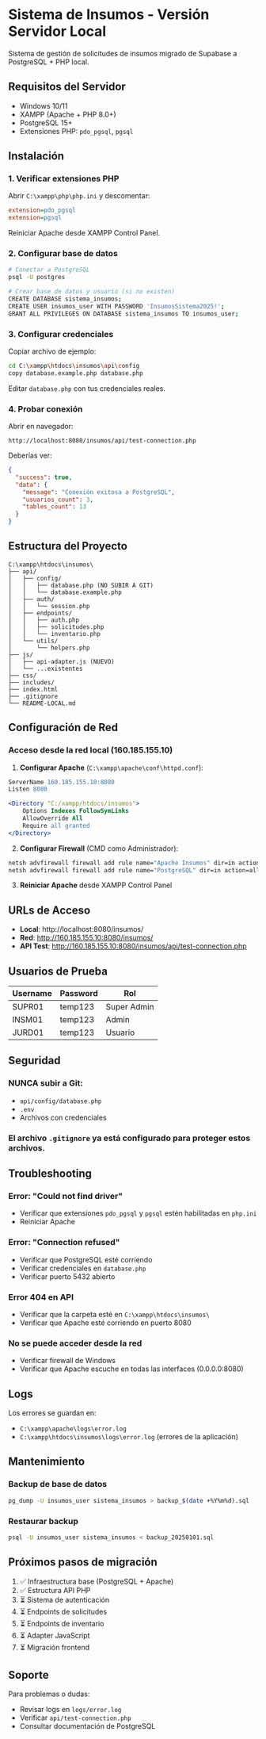 # Sistema de Insumos - Versión Servidor Local

Sistema de gestión de solicitudes de insumos migrado de Supabase a PostgreSQL + PHP local.

## Requisitos del Servidor

- Windows 10/11
- XAMPP (Apache + PHP 8.0+)
- PostgreSQL 15+
- Extensiones PHP: `pdo_pgsql`, `pgsql`

## Instalación

### 1. Verificar extensiones PHP

Abrir `C:\xampp\php\php.ini` y descomentar:

```ini
extension=pdo_pgsql
extension=pgsql
```

Reiniciar Apache desde XAMPP Control Panel.

### 2. Configurar base de datos

```bash
# Conectar a PostgreSQL
psql -U postgres

# Crear base de datos y usuario (si no existen)
CREATE DATABASE sistema_insumos;
CREATE USER insumos_user WITH PASSWORD 'InsumosSistema2025!';
GRANT ALL PRIVILEGES ON DATABASE sistema_insumos TO insumos_user;
```

### 3. Configurar credenciales

Copiar archivo de ejemplo:

```bash
cd C:\xampp\htdocs\insumos\api\config
copy database.example.php database.php
```

Editar `database.php` con tus credenciales reales.

### 4. Probar conexión

Abrir en navegador:
```
http://localhost:8080/insumos/api/test-connection.php
```

Deberías ver:
```json
{
  "success": true,
  "data": {
    "message": "Conexión exitosa a PostgreSQL",
    "usuarios_count": 3,
    "tables_count": 13
  }
}
```

## Estructura del Proyecto

```
C:\xampp\htdocs\insumos\
├── api/
│   ├── config/
│   │   ├── database.php (NO SUBIR A GIT)
│   │   └── database.example.php
│   ├── auth/
│   │   └── session.php
│   ├── endpoints/
│   │   ├── auth.php
│   │   ├── solicitudes.php
│   │   └── inventario.php
│   └── utils/
│       └── helpers.php
├── js/
│   ├── api-adapter.js (NUEVO)
│   └── ...existentes
├── css/
├── includes/
├── index.html
├── .gitignore
└── README-LOCAL.md
```

## Configuración de Red

### Acceso desde la red local (160.185.155.10)

1. **Configurar Apache** (`C:\xampp\apache\conf\httpd.conf`):

```apache
ServerName 160.185.155.10:8080
Listen 8080

<Directory "C:/xampp/htdocs/insumos">
    Options Indexes FollowSymLinks
    AllowOverride All
    Require all granted
</Directory>
```

2. **Configurar Firewall** (CMD como Administrador):

```bash
netsh advfirewall firewall add rule name="Apache Insumos" dir=in action=allow protocol=TCP localport=8080
netsh advfirewall firewall add rule name="PostgreSQL" dir=in action=allow protocol=TCP localport=5432
```

3. **Reiniciar Apache** desde XAMPP Control Panel

## URLs de Acceso

- **Local**: http://localhost:8080/insumos/
- **Red**: http://160.185.155.10:8080/insumos/
- **API Test**: http://160.185.155.10:8080/insumos/api/test-connection.php

## Usuarios de Prueba

| Username | Password | Rol |
|----------|----------|-----|
| SUPR01 | temp123 | Super Admin |
| INSM01 | temp123 | Admin |
| JURD01 | temp123 | Usuario |

## Seguridad

### NUNCA subir a Git:
- `api/config/database.php`
- `.env`
- Archivos con credenciales

### El archivo `.gitignore` ya está configurado para proteger estos archivos.

## Troubleshooting

### Error: "Could not find driver"
- Verificar que extensiones `pdo_pgsql` y `pgsql` estén habilitadas en `php.ini`
- Reiniciar Apache

### Error: "Connection refused"
- Verificar que PostgreSQL esté corriendo
- Verificar credenciales en `database.php`
- Verificar puerto 5432 abierto

### Error 404 en API
- Verificar que la carpeta esté en `C:\xampp\htdocs\insumos\`
- Verificar que Apache esté corriendo en puerto 8080

### No se puede acceder desde la red
- Verificar firewall de Windows
- Verificar que Apache escuche en todas las interfaces (0.0.0.0:8080)

## Logs

Los errores se guardan en:
- `C:\xampp\apache\logs\error.log`
- `C:\xampp\htdocs\insumos\logs\error.log` (errores de la aplicación)

## Mantenimiento

### Backup de base de datos

```bash
pg_dump -U insumos_user sistema_insumos > backup_$(date +%Y%m%d).sql
```

### Restaurar backup

```bash
psql -U insumos_user sistema_insumos < backup_20250101.sql
```

## Próximos pasos de migración

1. ✅ Infraestructura base (PostgreSQL + Apache)
2. ✅ Estructura API PHP
3. ⏳ Sistema de autenticación
4. ⏳ Endpoints de solicitudes
5. ⏳ Endpoints de inventario
6. ⏳ Adapter JavaScript
7. ⏳ Migración frontend

## Soporte

Para problemas o dudas:
- Revisar logs en `logs/error.log`
- Verificar `api/test-connection.php`
- Consultar documentación de PostgreSQL
